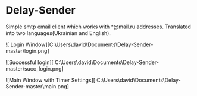 # Delay-Sender
Simple smtp email client which works with *@mail.ru addresses. Translated into two languages(Ukrainian and English). 

![ Login Window][C:\Users\david\Documents\Delay-Sender-master\login.png]

![Successful login][ C:\Users\david\Documents\Delay-Sender-master\succ_login.png] 

![Main Window with Timer Settings][ C:\Users\david\Documents\Delay-Sender-master\main.png] 


